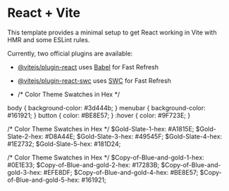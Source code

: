 # React + Vite

This template provides a minimal setup to get React working in Vite with HMR and some ESLint rules.

Currently, two official plugins are available:


- [@vitejs/plugin-react](https://github.com/vitejs/vite-plugin-react/blob/main/packages/plugin-react/README.md) uses [Babel](https://babeljs.io/) for Fast Refresh
- [@vitejs/plugin-react-swc](https://github.com/vitejs/vite-plugin-react-swc) uses [SWC](https://swc.rs/) for Fast Refresh


- /* Color Theme Swatches in Hex */

body { background-color: #3d444b; }
menubar { background-color: #161921; }
button { color: #BE8E57; } :hover { color: #9F723E; }




/* Color Theme Swatches in Hex */
$Gold-Slate-1-hex: #A1815E;
$Gold-Slate-2-hex: #D8A44E;
$Gold-Slate-3-hex: #49545F;
$Gold-Slate-4-hex: #1E2732;
$Gold-Slate-5-hex: #181D24;

/* Color Theme Swatches in Hex */
$Copy-of-Blue-and-gold-1-hex: #0E1E33;
$Copy-of-Blue-and-gold-2-hex: #17283B;
$Copy-of-Blue-and-gold-3-hex: #EFE8DF;
$Copy-of-Blue-and-gold-4-hex: #BE8E57;
$Copy-of-Blue-and-gold-5-hex: #161921;
